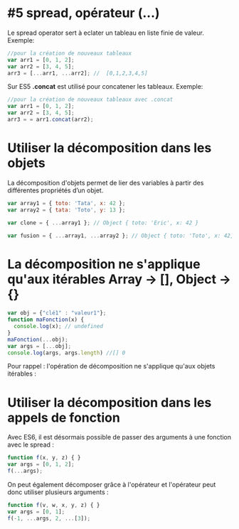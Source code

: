 # #5 spread, opérateur (...)

Le spread operator sert à eclater un tableau en liste finie de valeur.
Exemple:
```javascript
//pour la création de nouveaux tableaux
var arr1 = [0, 1, 2];
var arr2 = [3, 4, 5];
arr3 = [...arr1, ...arr2]; //  [0,1,2,3,4,5]
```
Sur ES5 **.concat** est utilisé pour concatener les tableaux.
Exemple:
```javascript
//pour la création de nouveaux tableaux avec .concat
var arr1 = [0, 1, 2];
var arr2 = [3, 4, 5];
arr3 = = arr1.concat(arr2);
```

# Utiliser la décomposition dans les objets
La décomposition d'objets permet de lier des variables à partir des différentes propriétés d’un objet.

```javascript
var array1 = { toto: 'Tata', x: 42 };
var array2 = { tata: 'Toto', y: 13 };

var clone = { ...array1 }; // Object { toto: 'Eric', x: 42 }

var fusion = { ...array1, ...array2 }; // Object { toto: 'Toto', x: 42, tata: 'Tata' y: 28 };
```

# La décomposition ne s'applique qu'aux itérables Array -> [], Object -> {}
```javascript
var obj = {"clé1" : "valeur1"};
function maFonction(x) {
  console.log(x); // undefined
}
maFonction(...obj);
var args = [...obj];
console.log(args, args.length) //[] 0
```
Pour rappel : l'opération de décomposition ne s'applique qu'aux objets itérables :

# Utiliser la décomposition dans les appels de fonction

Avec ES6, il est désormais possible de passer des arguments à une fonction avec le spread :

```javascript
function f(x, y, z) { }
var args = [0, 1, 2];
f(...args);
```

On peut également décomposer grâce à l'opérateur et l'opérateur peut donc utiliser plusieurs arguments :

```javascript
function f(v, w, x, y, z) { }
var args = [0, 1];
f(-1, ...args, 2, ...[3]);
```
